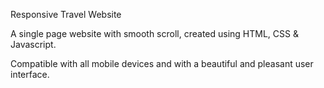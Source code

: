 Responsive Travel Website

A single page website with smooth scroll, created using HTML, CSS & Javascript.

Compatible with all mobile devices and with a beautiful and pleasant user interface.
